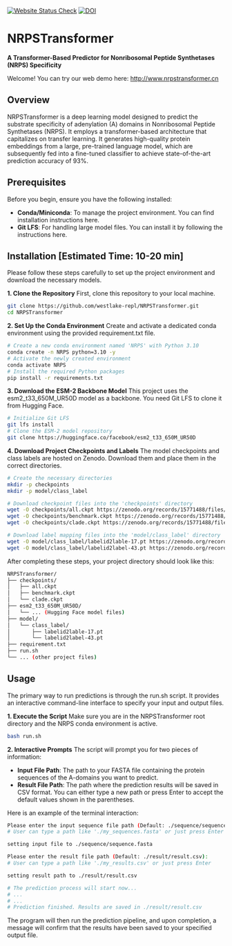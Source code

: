 [![Website Status Check](https://github.com/westlake-repl/NRPSTransformer/actions/workflows/http_check.yml/badge.svg)](https://github.com/westlake-repl/NRPSTransformer/actions/workflows/http_check.yml)
[![DOI](https://zenodo.org/badge/961756607.svg)](https://doi.org/10.5281/zenodo.15773640)

# NRPSTransformer
**A Transformer-Based Predictor for Nonribosomal Peptide Synthetases (NRPS) Specificity**

Welcome! You can try our web demo here: http://www.nrpstransformer.cn

## Overview
NRPSTransformer is a deep learning model designed to predict the substrate specificity of adenylation (A) domains in Nonribosomal Peptide Synthetases (NRPS). It employs a transformer-based architecture that capitalizes on transfer learning. It generates high-quality protein embeddings from a large, pre-trained language model, which are subsequently fed into a fine-tuned classifier to achieve state-of-the-art prediction accuracy of 93%.

## Prerequisites
Before you begin, ensure you have the following installed:

- **Conda/Miniconda**: To manage the project environment. You can find installation instructions here.
- **Git LFS**: For handling large model files. You can install it by following the instructions here.

## Installation [Estimated Time: 10-20 min]
Please follow these steps carefully to set up the project environment and download the necessary models.

**1. Clone the Repository**
First, clone this repository to your local machine.

 ```bash
git clone https://github.com/westlake-repl/NRPSTransformer.git
cd NRPSTransformer
 ```

**2. Set Up the Conda Environment**
Create and activate a dedicated conda environment using the provided requirement.txt file.

```bash
# Create a new conda environment named 'NRPS' with Python 3.10
conda create -n NRPS python=3.10 -y
# Activate the newly created environment
conda activate NRPS
# Install the required Python packages
pip install -r requirements.txt
```

**3. Download the ESM-2 Backbone Model**
This project uses the esm2_t33_650M_UR50D model as a backbone. You need Git LFS to clone it from Hugging Face.
```bash
# Initialize Git LFS
git lfs install
# Clone the ESM-2 model repository
git clone https://huggingface.co/facebook/esm2_t33_650M_UR50D
```

**4. Download Project Checkpoints and Labels**
The model checkpoints and class labels are hosted on Zenodo. Download them and place them in the correct directories.
```bash
# Create the necessary directories
mkdir -p checkpoints
mkdir -p model/class_label

# Download checkpoint files into the 'checkpoints' directory
wget -O checkpoints/all.ckpt https://zenodo.org/records/15771488/files/all.ckpt
wget -O checkpoints/benchmark.ckpt https://zenodo.org/records/15771488/files/benchmark.ckpt
wget -O checkpoints/clade.ckpt https://zenodo.org/records/15771488/files/clade.ckpt

# Download label mapping files into the 'model/class_label' directory
wget -O model/class_label/labelid2lable-17.pt https://zenodo.org/records/15771488/files/labelid2lable-17.pt
wget -O model/class_label/labelid2label-43.pt https://zenodo.org/records/15771488/files/labelid2label-43.pt
```

After completing these steps, your project directory should look like this:

```bash
NRPSTransformer/
├── checkpoints/
│   ├── all.ckpt
│   ├── benchmark.ckpt
│   └── clade.ckpt
├── esm2_t33_650M_UR50D/
│   └── ... (Hugging Face model files)
├── model/
│   └── class_label/
│       ├── labelid2lable-17.pt
│       └── labelid2label-43.pt
├── requirement.txt
├── run.sh
└── ... (other project files)
```

## Usage
The primary way to run predictions is through the run.sh script. It provides an interactive command-line interface to specify your input and output files.

**1. Execute the Script**
Make sure you are in the NRPSTransformer root directory and the NRPS conda environment is active.
```bash
bash run.sh
```

**2. Interactive Prompts**
The script will prompt you for two pieces of information:

- **Input File Path**: The path to your FASTA file containing the protein sequences of the A-domains you want to predict.
- **Result File Path**: The path where the prediction results will be saved in CSV format.
You can either type a new path or press Enter to accept the default values shown in the parentheses.

Here is an example of the terminal interaction:

```bash
Please enter the input sequence file path (Default: ./sequence/sequence.fasta):
# User can type a path like './my_sequences.fasta' or just press Enter

setting input file to ./sequence/sequence.fasta

Please enter the result file path (Default: ./result/result.csv): 
# User can type a path like './my_results.csv' or just press Enter

setting result path to ./result/result.csv

# The prediction process will start now...
# ...
# ...
# Prediction finished. Results are saved in ./result/result.csv
```

The program will then run the prediction pipeline, and upon completion, a message will confirm that the results have been saved to your specified output file.
